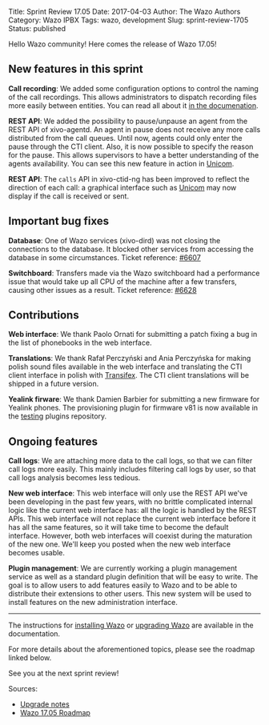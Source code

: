 Title: Sprint Review 17.05
Date: 2017-04-03
Author: The Wazo Authors
Category: Wazo IPBX
Tags: wazo, development
Slug: sprint-review-1705
Status: published

Hello Wazo community! Here comes the release of Wazo 17.05!

New features in this sprint
---------------------------

**Call recording**: We added some configuration options to control the naming of the call recordings. This allows administrators to dispatch recording files more easily between entities. You can read all about it [in the documenation](http://documentation.wazo.community/en/latest/administration/call_recording/call_recording.html#file-names).

**REST API**: We added the possibility to pause/unpause an agent from the REST API of xivo-agentd. An agent in pause does not receive any more calls distributed from the call queues. Until now, agents could only enter the pause through the CTI client. Also, it is now possible to specify the reason for the pause. This allows supervisors to have a better understanding of the agents availability. You can see this new feature in action in [Unicom](https://phone.wazo.community).

**REST API**: The ``calls`` API in xivo-ctid-ng has been improved to reflect the direction of each call: a graphical interface such as [Unicom](https://phone.wazo.community) may now display if the call is received or sent.

Important bug fixes
-------------------

**Database**: One of Wazo services (xivo-dird) was not closing the connections to the database. It blocked other services from accessing the database in some circumstances. Ticket reference: [#6607](https://projects.wazo.community/issues/6607)

**Switchboard**: Transfers made via the Wazo switchboard had a performance issue that would take up all CPU of the machine after a few transfers, causing other issues as a result. Ticket reference: [#6628](https://projects.wazo.community/issues/6628)

Contributions
-------------

**Web interface**: We thank Paolo Ornati for submitting a patch fixing a bug in the list of phonebooks in the web interface.

**Translations**: We thank Rafał Perczyński and Ania Perczyńska for making polish sound files available in the web interface and translating the CTI client interface in polish with [Transifex](https://www.transifex.com/wazo/wazo/). The CTI client translations will be shipped in a future version.

**Yealink firware**: We thank Damien Barbier for submitting a new firmware for Yealink phones. The provisioning plugin for firmware v81 is now available in the [testing](http://documentation.wazo.community/en/latest/administration/provisioning/basic_configuration.html#alternative-plugins-repo) plugins repository.

Ongoing features
----------------

**Call logs**: We are attaching more data to the call logs, so that we can filter call logs more easily. This mainly includes filtering call logs by user, so that call logs analysis becomes less tedious.

**New web interface**: This web interface will only use the REST API we've been developing in the past few years, with no brittle complicated internal logic like the current web interface has: all the logic is handled by the REST APIs. This web interface will not replace the current web interface before it has all the same features, so it will take time to become the default interface. However, both web interfaces will coexist during the maturation of the new one. We'll keep you posted when the new web interface becomes usable.

**Plugin management**: We are currently working a plugin management service as well as a standard plugin definition that will be easy to write. The goal is to allow users to add features easily to Wazo and to be able to distribute their extensions to other users. This new system will be used to install features on the new administration interface.

---

The instructions for [installing Wazo](http://documentation.wazo.community/en/stable/installation/installsystem.html) or [upgrading Wazo](http://documentation.wazo.community/en/stable/upgrade/upgrade.html) are available in the documentation.

For more details about the aforementioned topics, please see the roadmap linked below.

See you at the next sprint review!

Sources:

* [Upgrade notes](http://documentation.wazo.community/en/wazo-17.05/upgrade/upgrade.html#upgrade-notes)
* [Wazo 17.05 Roadmap](https://projects.wazo.community/versions/257)
